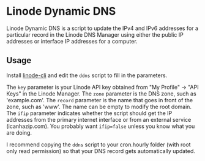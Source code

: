 Linode Dynamic DNS
==================

Linode Dynamic DNS is a script to update the IPv4 and IPv6 addresses for a particular record in the Linode DNS Manager using either the public IP addresses or interface IP addresses for a computer.


Usage
-----

Install [linode-cli](https://github.com/linode/cli) and edit the `ddns` script to fill in the parameters.

The `key` parameter is your Linode API key obtained from "My Profile" -> "API Keys" in the Linode Manager. The `zone` parameter is the DNS zone, such as 'example.com'. The `record` parameter is the name that goes in front of the zone, such as 'www'. The name can be empty to modify the root domain. The `ifip` parameter indicates whether the script should get the IP addresses from the primary internet interface or from an external service (icanhazip.com). You probably want `ifip=false` unless you know what you are doing.

I recommend copying the `ddns` script to your cron.hourly folder (with root only read permission) so that your DNS record gets automatically updated.
